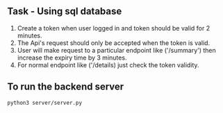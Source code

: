 ## Task - Using sql database

1. Create a token when user logged in and token should be valid for 2 minutes.
2. The Api's request should only be accepted when the token is valid.
3. User will make request to a particular endpoint like ('/summary') then increase the expiry time by 3 minutes.
4. For normal endpoint like ('/details) just check the token validity.

## To run the backend server

```
python3 server/server.py
```